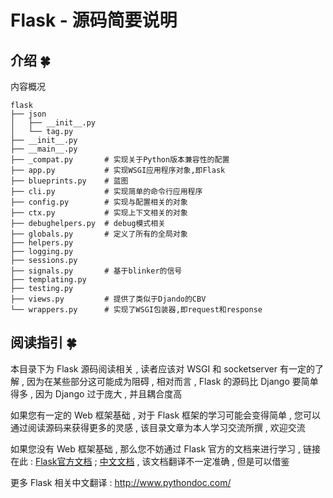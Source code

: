 # Flask - 源码简要说明






<extoc></extoc>

## 介绍  🍀

内容概况

```shell
flask
├── json
│   ├── __init__.py
│   └── tag.py
├── __init__.py
├── __main__.py      
├── _compat.py       # 实现关于Python版本兼容性的配置
├── app.py           # 实现WSGI应用程序对象,即Flask
├── blueprints.py    # 蓝图
├── cli.py           # 实现简单的命令行应用程序
├── config.py        # 实现与配置相关的对象
├── ctx.py           # 实现上下文相关的对象
├── debughelpers.py  # debug模式相关
├── globals.py       # 定义了所有的全局对象
├── helpers.py       
├── logging.py       
├── sessions.py
├── signals.py       # 基于blinker的信号
├── templating.py
├── testing.py
├── views.py         # 提供了类似于Djando的CBV
└── wrappers.py      # 实现了WSGI包装器,即request和response
```

## 阅读指引  🍀

本目录下为 Flask 源码阅读相关 , 读者应该对 WSGI 和 socketserver 有一定的了解 , 因为在某些部分这可能成为阻碍 , 相对而言 , Flask 的源码比 Django 要简单得多 , 因为 Django 过于庞大 , 并且耦合度高

如果您有一定的 Web 框架基础 , 对于 Flask 框架的学习可能会变得简单 , 您可以通过阅读源码来获得更多的灵感 , 该目录文章为本人学习交流所撰 , 欢迎交流

如果您没有 Web 框架基础 , 那么您不妨通过 Flask 官方的文档来进行学习 , 链接在此 : [Flask官方文档](http://flask.pocoo.org/docs/1.0/) ; [中文文档](http://www.pythondoc.com/flask/index.html) , 该文档翻译不一定准确 , 但是可以借鉴

更多 Flask 相关中文翻译 : http://www.pythondoc.com/